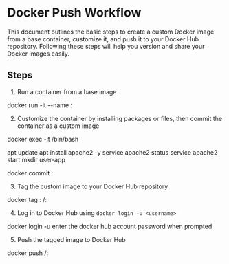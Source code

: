 # Docker Push Workflow

This document outlines the basic steps to create a custom Docker image from a base container, customize it, and push it to your Docker Hub repository. Following these steps will help you version and share your Docker images easily.

## Steps

1. Run a container from a base image

docker run -it --name <container-name> <docker-image>:<tag>

2. Customize the container by installing packages or files, then commit the container as a custom image

docker exec -it <container-name> /bin/bash

apt update
apt install apache2 -y
service apache2 status
service apache2 start
mkdir user-app

docker commit <container-name> <custom-image-name>:<tag>

3. Tag the custom image to your Docker Hub repository

docker tag <custom-image-name>:<tag> <user-name>/<docker-repository>:<tag>

4. Log in to Docker Hub using `docker login -u <username>`

docker login -u <username>
enter the docker hub account password when prompted

5. Push the tagged image to Docker Hub

docker push <username>/<docker-repository>:<tag>
